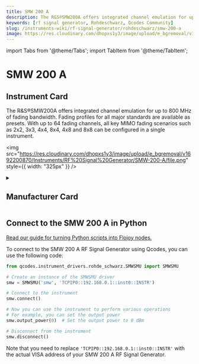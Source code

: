 ```yaml
---
title: SMW 200 A
description: The R&S®SMW200A offers integrated channel emulation for up to 800 MHz of fading bandwidth. Fading profiles for all major standards are available as presets. With up to 64 fading channels, all key MIMO fading scenarios such as 2x2, 3x3, 4x4, 8x4, 4x8 and 8x8 can be configured in a single instrument.
keywords: [rf signal generator, Rohdeschwarz, Qcodes Community]
slug: /instruments-wiki/rf-signal-generator/rohdeschwarz/smw-200-a
image: https://res.cloudinary.com/dhopxs1y3/image/upload/e_bgremoval/v1692200870/Instruments/RF%20Signal%20Generator/SMW-200-A/file.png
---
```


import Tabs from '@theme/Tabs';
import TabItem from '@theme/TabItem';

# SMW 200 A

## Instrument Card

<div className="flex">

<div>

The R&S®SMW200A offers integrated channel emulation for up to 800 MHz of fading bandwidth. Fading profiles for all major standards are available as presets. With up to 64 fading channels, all key MIMO fading scenarios such as 2x2, 3x3, 4x4, 8x4, 4x8 and 8x8 can be configured in a single instrument.

</div>

<img src="https://res.cloudinary.com/dhopxs1y3/image/upload/e_bgremoval/v1692200870/Instruments/RF%20Signal%20Generator/SMW-200-A/file.png" style={{ width: "325px" }} />

</div>

<details>
<summary><h2>Manufacturer Card</h2></summary>

<img src="https://res.cloudinary.com/dhopxs1y3/image/upload/v1692139604/Instruments/Vendor%20Logos/RohdeSchwarz.png" style={{ width: "100%", objectFit: "cover" }} />

Rohde & Schwarz GmbH & Co KG is an international electronics group specializing in the fields of electronic test equipment, broadcast & media, cybersecurity, radiomonitoring and radiolocation, and radiocommunication. <a href="https://www.rohde-schwarz.com/ca/home_48230.html">Website</a>.

<ul>
  <li>Headquarters: Munich, Germany</li>
  <li>Yearly Revenue (millions, USD): 2500.0</li>
</ul>
</details>

## Connect to the SMW 200 A in Python

[Read our guide for turning Python scripts into Flojoy nodes.](https://docs.flojoy.ai/custom-nodes/creating-custom-node/)


<Tabs>
<TabItem value="Qcodes Community" label="Qcodes Community">

To connect to the SMW 200 A RF Signal Generator using Qcodes, you can use the following code:

```python
from qcodes.instrument_drivers.rohde_schwarz.SMWSMU import SMWSMU

# Create an instance of the SMWSMU driver
smw = SMWSMU('smw', 'TCPIP0::192.168.0.1::inst0::INSTR')

# Connect to the instrument
smw.connect()

# Now you can use the instrument to perform various operations
# For example, you can set the output power
smw.output_power(0)  # Set the output power to 0 dBm

# Disconnect from the instrument
smw.disconnect()
```

Note that you need to replace `'TCPIP0::192.168.0.1::inst0::INSTR'` with the actual VISA address of your SMW 200 A RF Signal Generator.

</TabItem>
</Tabs>